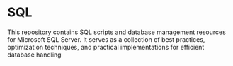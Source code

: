 # SQL
This repository contains SQL scripts and database management resources for Microsoft SQL Server. It serves as a collection of best practices, optimization techniques, and practical implementations for efficient database handling
